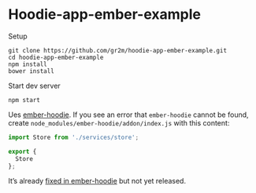 # Hoodie-app-ember-example

Setup

```
git clone https://github.com/gr2m/hoodie-app-ember-example.git
cd hoodie-app-ember-example
npm install
bower install
```

Start dev server

```
npm start
```

Ues [ember-hoodie](https://github.com/courajs/ember-hoodie). If you see an error
that `ember-hoodie` cannot be found, create `node_modules/ember-hoodie/addon/index.js`
with this content:

```js
import Store from './services/store';

export {
  Store
};
```

It’s already [fixed in ember-hoodie](https://github.com/courajs/ember-hoodie/commit/c26bcfe7f99139dbd532c876b93021d86fedc109) but not yet released.
